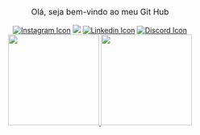 

<div id="titulo" align="center" style="font-size: 16px;"><p>Olá, seja bem-vindo ao meu Git Hub </div>


<div align="center"> 
  <a href="https://www.instagram.com/_lhucas/"><img src="https://img.shields.io/badge/-Instagram-%23E4405F?style=for-the-badge&logo=instagram&logoColor=white" alt="Instagram Icon"></a>
 <a href="mailto:lhucasdp@gmail.com"><img src="https://img.shields.io/badge/-Gmail-%23333?style=for-the-badge&logo=gmail&logoColor=white" target="_blank"></a>
  <a href="https://www.linkedin.com/in/lhucas/"><img src="https://img.shields.io/badge/-LinkedIn-%230077B5?style=for-the-badge&logo=linkedin&logoColor=white" alt="Linkedin Icon"></a>
  <a href="https://discordapp.com/users/lhucasdeales/"><img src="https://img.shields.io/badge/Discord-7289DA?style=for-the-badge&logo=discord&logoColor=white" alt="Discord Icon"></a>
</div>

<div align="center">
  <a href="https://github.com/lhucasdp">
  <img height="180em" src="https://github-readme-stats.vercel.app/api?username=lhucasdp&show_icons=true&theme=github_dark&include_all_commits=true&count_private=true&hide_border=true"/>
  <img height="180em" src="https://github-readme-stats.vercel.app/api/top-langs/?username=lhucasdp&layout=compact&langs_count=5&theme=github_dark&hide_border=true"/>
</div>
